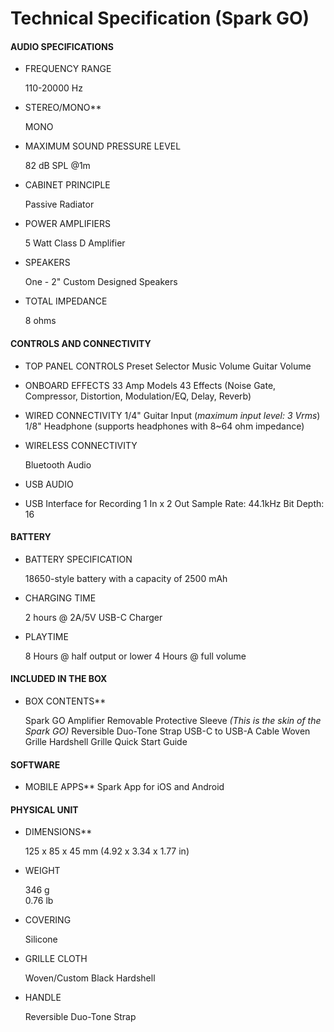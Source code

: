 # Technical Specification (Spark GO)
#### AUDIO SPECIFICATIONS

- FREQUENCY RANGE

	110-20000 Hz  
  

- STEREO/MONO**

	MONO

 
- MAXIMUM SOUND PRESSURE LEVEL

	82 dB SPL @1m

  
- CABINET PRINCIPLE

	Passive Radiator


- POWER AMPLIFIERS

	5 Watt Class D Amplifier

 
- SPEAKERS

	One - 2" Custom Designed Speakers


- TOTAL IMPEDANCE

	8 ohms

  

#### **CONTROLS AND CONNECTIVITY**

- TOP PANEL CONTROLS
	Preset Selector
	Music Volume
	Guitar Volume


- ONBOARD EFFECTS
	33 Amp Models
	43 Effects
	(Noise Gate, Compressor, Distortion, Modulation/EQ, Delay, Reverb)

  
- WIRED CONNECTIVITY
	1/4" Guitar Input  (*maximum input level: 3 Vrms*)
	1/8" Headphone (supports headphones with 8~64 ohm impedance) 


- WIRELESS CONNECTIVITY

	Bluetooth Audio
 
- USB AUDIO
- 
	USB Interface for Recording
	1 In x 2 Out
	Sample Rate: 44.1kHz
	Bit Depth: 16

#### **BATTERY**

- BATTERY SPECIFICATION

	18650-style battery with a capacity of 2500 mAh

- CHARGING TIME

	2 hours @ 2A/5V USB-C Charger

  
- PLAYTIME

	8 Hours @ half output or lower
	4 Hours @ full volume

#### **INCLUDED IN THE BOX**

- BOX CONTENTS**

	Spark GO Amplifier
	Removable Protective Sleeve *(This is the skin of the Spark GO)*
	Reversible Duo-Tone Strap
	USB-C to USB-A Cable
	Woven Grille
	Hardshell Grille
	Quick Start Guide

#### **SOFTWARE**

- MOBILE APPS**
	Spark App for iOS and Android

#### **PHYSICAL UNIT**

- DIMENSIONS**

	125 x 85 x 45 mm
	(4.92 x 3.34 x 1.77 in)


- WEIGHT

	346 g	
	0.76 lb


- COVERING

	Silicone

 
- GRILLE CLOTH

	Woven/Custom Black Hardshell

 
- HANDLE

	Reversible Duo-Tone Strap